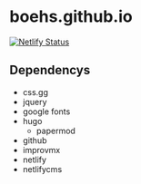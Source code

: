 # boehs.github.io

[![Netlify Status](https://api.netlify.com/api/v1/badges/f90484b0-3329-47b4-82a4-53949725c6e7/deploy-status)](https://app.netlify.com/sites/evn/deploys)

## Dependencys

* css.gg
* jquery
* google fonts
* hugo
  * papermod
* github
* improvmx
* netlify
* netlifycms
